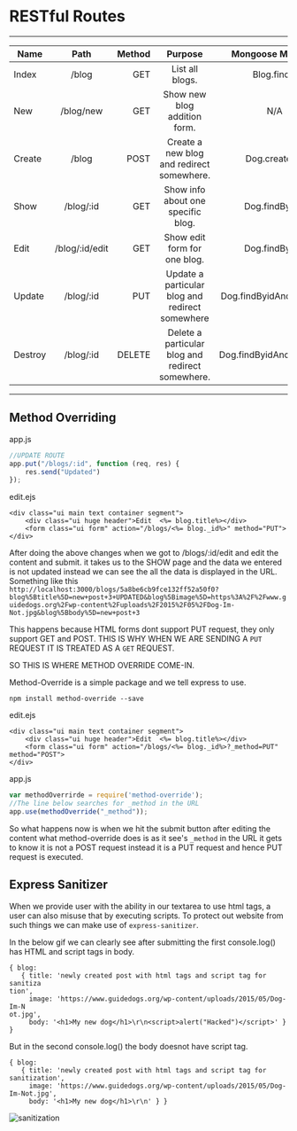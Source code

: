 # RESTful Routes

----------------------------------------------------------------------------------------------------------------
| Name       | Path          | Method | Purpose                                        |Mongoose Methods       | 
| ---------- |:-------------:| -----: |:----------------------------------------------:|:---------------------:|
| Index      | /blog         |  GET   |List all blogs.                                 |Blog.find()            |  
| New        | /blog/new     |  GET   |Show new blog addition form.                    |N/A                    |   
| Create     | /blog         |  POST  |Create a new blog and redirect somewhere.       |Dog.created()          |  
| Show       | /blog/:id     |  GET   |Show info about one specific blog.              |Dog.findByid()         |
| Edit       | /blog/:id/edit|  GET   |Show edit form for one blog.                    |Dog.findByid()         |
| Update     | /blog/:id     |  PUT   |Update a particular blog and redirect somewhere |Dog.findByidAndUpdate()|
| Destroy    | /blog/:id     | DELETE |Delete a particular blog and redirect somewhere.|Dog.findByidAndRemove()|
----------------------------------------------------------------------------------------------------------------

## Method Overriding

app.js
```js
//UPDATE ROUTE
app.put("/blogs/:id", function (req, res) {
    res.send("Updated")
});
```

edit.ejs
```ejs
<div class="ui main text container segment">
    <div class="ui huge header">Edit  <%= blog.title%></div>
    <form class="ui form" action="/blogs/<%= blog._id%>" method="PUT">
</div>
```
After doing the above changes when we got to /blogs/:id/edit and edit the content and submit.
it takes us to the SHOW page and the data we entered is not updated instead we can see the all the data is
displayed in the URL.
Something like this `http://localhost:3000/blogs/5a8be6cb9fce132ff52a50f0?blog%5Btitle%5D=new+post+3+UPDATED&blog%5Bimage%5D=https%3A%2F%2Fwww.guidedogs.org%2Fwp-content%2Fuploads%2F2015%2F05%2FDog-Im-Not.jpg&blog%5Bbody%5D=new+post+3`

This happens because HTML forms dont support PUT request, they only support GET and POST.
THIS IS WHY WHEN WE ARE SENDING A `PUT` REQUEST IT IS TREATED AS A `GET` REQUEST.


SO THIS IS WHERE METHOD OVERRIDE COME-IN.

Method-Override is a simple package and we tell express to use.

`npm install method-override --save`

edit.ejs
```ejs
<div class="ui main text container segment">
    <div class="ui huge header">Edit  <%= blog.title%></div>
    <form class="ui form" action="/blogs/<%= blog._id%>?_method=PUT" method="POST">
</div>
```

app.js
```js
var methodOverrirde = require('method-override');
//The line below searches for _method in the URL
app.use(methodOverride("_method"));
```

So what happens now is when we hit the submit button after editing the content
what method-override does is as it see's `_method` in the URL it gets to know it is not a POST request instead it
is a PUT request and hence PUT request is executed.

## Express Sanitizer

When we provide user with the ability in our textarea to use html tags, a user can also misuse that by executing
scripts.
To protect out website from such things we can make use of `express-sanitizer`.

In the below gif we can clearly see after submitting the first console.log() has HTML and script tags in body.
```text
{ blog: 
   { title: 'newly created post with html tags and script tag for sanitiza
tion',
     image: 'https://www.guidedogs.org/wp-content/uploads/2015/05/Dog-Im-N
ot.jpg',
     body: '<h1>My new dog</h1>\r\n<script>alert("Hacked")</script>' } }
``` 

But in the second console.log() the body doesnot have script tag.
```text
{ blog: 
   { title: 'newly created post with html tags and script tag for sanitization',
     image: 'https://www.guidedogs.org/wp-content/uploads/2015/05/Dog-Im-Not.jpg',
     body: '<h1>My new dog</h1>\r\n' } }
```
![sanitization](/https://github.com/devshiva619/Node-Express/blob/master/RESTful%20Routing/READMEassests/sanitization.gif)